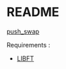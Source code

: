 # README #

[push_swap](https://mega.nz/#!QpYDCZwY!7FJqDjwV06TvWhkwNO9lZveDoDjNrjPZs7EQ_rtMvn4)

Requirements :   
- [LIBFT](https://bitbucket.org/Tbouder/libft)

